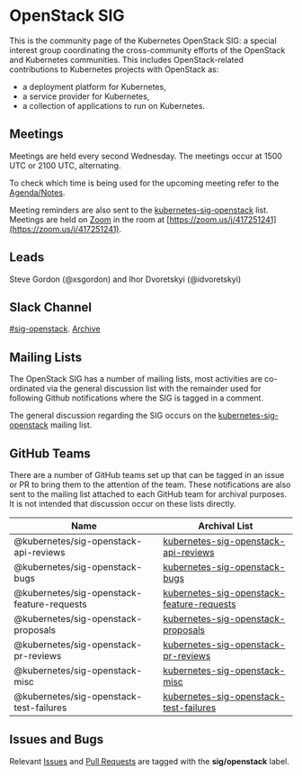 # OpenStack SIG

This is the community page of the Kubernetes OpenStack SIG: a special
interest group coordinating the cross-community efforts of the OpenStack
and Kubernetes communities. This includes OpenStack-related contributions
to Kubernetes projects with OpenStack as:
* a deployment platform for Kubernetes,
* a service provider for Kubernetes,
* a collection of applications to run on Kubernetes.

## Meetings

Meetings are held every second Wednesday. The meetings occur at
1500 UTC or 2100 UTC, alternating.

To check which time is being used for the upcoming meeting refer to the
[Agenda/Notes](https://docs.google.com/document/d/1iAQ3LSF_Ky6uZdFtEZPD_8i6HXeFxIeW4XtGcUJtPyU/edit?usp=sharing_eixpa_nl&ts=588b986f).

Meeting reminders are also sent to the [kubernetes-sig-openstack](https://groups.google.com/forum/#!forum/kubernetes-sig-openstack)
list. Meetings are held on [Zoom](https://zoom.us) in the room at
[https://zoom.us/j/417251241](https://zoom.us/j/417251241).

## Leads

Steve Gordon (@xsgordon) and Ihor Dvoretskyi (@idvoretskyi)

## Slack Channel

[#sig-openstack](https://kubernetes.slack.com/messages/sig-openstack/).  [Archive](http://kubernetes.slackarchive.io/sig-openstack/)


## Mailing Lists

The OpenStack SIG has a number of mailing lists, most activities are
co-ordinated via the general discussion list with the remainder used for
following Github notifications where the SIG is tagged in a comment.

The general discussion regarding the SIG occurs on the [kubernetes-sig-openstack](https://groups.google.com/forum/#!forum/kubernetes-sig-openstack)
mailing list.

## GitHub Teams

There are a number of GitHub teams set up that can be tagged in an issue or PR
to bring them to the attention of the team. These notifications are also sent
to the mailing list attached to each GitHub team for archival purposes. It is
not intended that discussion occur on these lists directly.

| Name                                     | Archival List                                                                                                                  |
|------------------------------------------|--------------------------------------------------------------------------------------------------------------------------------|
|@kubernetes/sig-openstack-api-reviews     | [kubernetes-sig-openstack-api-reviews](https://groups.google.com/forum/#!forum/kubernetes-sig-openstack-api-reviews)           |
|@kubernetes/sig-openstack-bugs            | [kubernetes-sig-openstack-bugs](https://groups.google.com/forum/#!forum/kubernetes-sig-openstack-bugs)                         |
|@kubernetes/sig-openstack-feature-requests| [kubernetes-sig-openstack-feature-requests](https://groups.google.com/forum/#!forum/kubernetes-sig-openstack-feature-requests) |
|@kubernetes/sig-openstack-proposals       | [kubernetes-sig-openstack-proposals](https://groups.google.com/forum/#!forum/kubernetes-sig-openstack-proposals)               |
|@kubernetes/sig-openstack-pr-reviews      | [kubernetes-sig-openstack-pr-reviews](https://groups.google.com/forum/#!forum/kubernetes-sig-openstack-pr-reviews)             |
|@kubernetes/sig-openstack-misc            | [kubernetes-sig-openstack-misc](https://groups.google.com/forum/#!forum/kubernetes-sig-openstack-misc)                         |
|@kubernetes/sig-openstack-test-failures   | [kubernetes-sig-openstack-test-failures](https://groups.google.com/forum/#!forum/kubernetes-sig-openstack-test-failures)       |

## Issues and Bugs

Relevant [Issues](https://github.com/kubernetes/kubernetes/issues?q=is%3Aopen%20label%3Asig%2Fopenstack%20is%3Aissue)
and [Pull Requests](https://github.com/kubernetes/kubernetes/pulls?q=is%3Aopen%20is%3Apr%20label%3Asig%2Fopenstack)
are tagged with the **sig/openstack** label.
